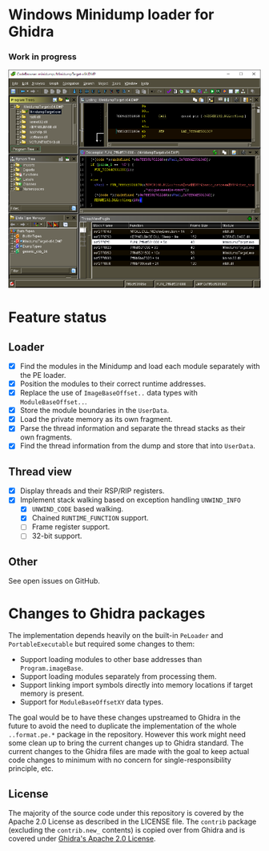 # Windows Minidump loader for Ghidra

### Work in progress

![Ghidra UI](images/readme.png)

# Feature status

## Loader

- [x] Find the modules in the Minidump and load each module separately with the
  PE loader.
- [x] Position the modules to their correct runtime addresses.
- [x] Replace the use of `ImageBaseOffset..` data types with
  `ModuleBaseOffset..`.
- [x] Store the module boundaries in the `UserData`.
- [x] Load the private memory as its own fragment.
- [x] Parse the thread information and separate the thread stacks as their own
  fragments.
- [x] Find the thread information from the dump and store that into `UserData`.

## Thread view

- [x] Display threads and their RSP/RIP registers.
- [x] Implement stack walking based on exception handling `UNWIND_INFO`
  - [x] `UNWIND_CODE` based walking.
  - [x] Chained `RUNTIME_FUNCTION` support.
  - [ ] Frame register support.
  - [ ] 32-bit support.

## Other

See open issues on GitHub. 

# Changes to Ghidra packages

The implementation depends heavily on the built-in `PeLoader` and
`PortableExecutable` but required some changes to them:

- Support loading modules to other base addresses than `Program.imageBase`.
- Support loading modules separately from processing them.
- Support linking import symbols directly into memory locations if target
  memory is present.
- Support for `ModuleBaseOffsetXY` data types.

The goal would be to have these changes upstreamed to Ghidra in the future to
avoid the need to duplicate the implementation of the whole `..format.pe.*`
package in the repository. However this work might need some clean up to bring
the current changes up to Ghidra standard. The current changes to the Ghidra
files are made with the goal to keep actual code changes to minimum with no
concern for single-responsibility principle, etc.

## License

The majority of the source code under this repository is covered by the Apache
2.0 License as described in the LICENSE file. The `contrib` package (excluding
the `contrib.new_` contents) is copied over from Ghidra and is covered under
[Ghidra's Apache 2.0 License][apache-ghidra].

[apache-ghidra]:
https://github.com/NationalSecurityAgency/ghidra/blob/8f8c3cfa1406cc4a78b55dac4bb284ab01333bae/LICENSE
